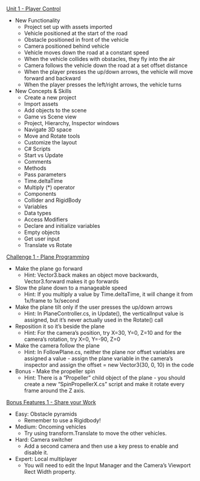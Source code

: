 [Unit 1 - Player Control](https://learn.unity.com/project/unit-1-driving-simulation)  
- New Functionality
  - Project set up with assets imported
  - Vehicle positioned at the start of the road
  - Obstacle positioned in front of the vehicle
  - Camera positioned behind vehicle
  - Vehicle moves down the road at a constant speed
  - When the vehicle collides with obstacles, they fly into the air
  - Camera follows the vehicle down the road at a set offset distance
  - When the player presses the up/down arrows, the vehicle will move forward and backward
  - When the player presses the left/right arrows, the vehicle turns
- New Concepts & Skills
  - Create a new project
  - Import assets
  - Add objects to the scene
  - Game vs Scene view
  - Project, Hierarchy, Inspector windows
  - Navigate 3D space
  - Move and Rotate tools
  - Customize the layout
  - C# Scripts
  - Start vs Update
  - Comments
  - Methods
  - Pass parameters
  - Time.deltaTime
  - Multiply (*) operator
  - Components
  - Collider and RigidBody
  - Variables
  - Data types
  - Access Modifiers
  - Declare and initialize variables
  - Empty objects
  - Get user input
  - Translate vs Rotate

[Challenge 1 - Plane Programming](https://learn.unity.com/tutorial/challenge-1-steer-a-plane-through-obstacles-in-the-sky)  
- Make the plane go forward
  - Hint: Vector3.back makes an object move backwards, Vector3.forward makes it go forwards
- Slow the plane down to a manageable speed
  - Hint: If you multiply a value by Time.deltaTime, it will change it from 1x/frame to 1x/second
- Make the plane tilt only if the user presses the up/down arrows
  - Hint: In PlaneController.cs, in Update(), the verticalInput value is assigned, but it’s never actually used in the Rotate() call
- Reposition it so it’s beside the plane
  - Hint: For the camera’s position, try X=30, Y=0, Z=10 and for the camera’s rotation, try X=0, Y=-90, Z=0
- Make the camera follow the plane
  - Hint: In FollowPlane.cs, neither the plane nor offset variables are assigned a value - assign the plane variable in the camera’s inspector and assign the offset = new Vector3(30, 0, 10) in the code
- Bonus - Make the propeller spin
  - Hint: There is a “Propeller” child object of the plane - you should create a new “SpinPropellerX.cs” script and make it rotate every frame around the Z axis.  

[Bonus Features 1 - Share your Work](https://learn.unity.com/tutorial/bonus-features-1-share-your-work)  
- Easy: Obstacle pyramids
  - Remember to use a Rigidbody!
- Medium: Oncoming vehicles
  - Try using transform.Translate to move the other vehicles.
- Hard: Camera switcher
  - Add a second camera and then use a key press to enable and disable it.
- Expert: Local multiplayer
  - You will need to edit the Input Manager and the Camera’s Viewport Rect Width property.
